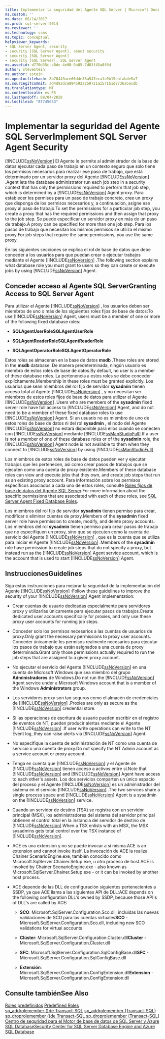 ```yaml
---
title: Implementar la seguridad del Agente SQL Server | Microsoft Docs
ms.custom: ''
ms.date: 06/14/2017
ms.prod: sql-server-2014
ms.reviewer: ''
ms.technology: ssms
ms.topic: conceptual
helpviewer_keywords:
- SQL Server Agent, security
- security [SQL Server Agent], about security
- security [SQL Server Agent]
- security [SQL Server], SQL Server Agent
ms.assetid: d770d35c-c8de-4e00-9a85-7d03f45a0f0d
author: stevestein
ms.author: sstein
ms.openlocfilehash: 8b70449ace66d4e33a547eca1c0b19eafabde5a7
ms.sourcegitcommit: ad4d92dce894592a259721a1571b1d8736abacdb
ms.translationtype: MT
ms.contentlocale: es-ES
ms.lasthandoff: 08/04/2020
ms.locfileid: "87745633"
---
```

# <a name="implement-sql-server-agent-security"></a><span data-ttu-id="988d0-102">Implementar la seguridad del Agente SQL Server</span><span class="sxs-lookup"><span data-stu-id="988d0-102">Implement SQL Server Agent Security</span></span>
  [!INCLUDE[ssNoVersion](../../includes/ssnoversion-md.md)] <span data-ttu-id="988d0-103">El Agente le permite al administrador de la base de datos ejecutar cada paso de trabajo en un contexto seguro que solo tiene los permisos necesarios para realizar ese paso de trabajo, que está determinado por un servidor proxy del Agente [!INCLUDE[ssNoVersion](../../includes/ssnoversion-md.md)] .</span><span class="sxs-lookup"><span data-stu-id="988d0-103">Agent lets the database administrator run each job step in a security context that has only the permissions required to perform that job step, which is determined by a [!INCLUDE[ssNoVersion](../../includes/ssnoversion-md.md)] Agent proxy.</span></span> <span data-ttu-id="988d0-104">Para establecer los permisos para un paso de trabajo concreto, cree un proxy que disponga de los permisos necesarios y, a continuación, asigne ese proxy al paso de trabajo.</span><span class="sxs-lookup"><span data-stu-id="988d0-104">To set the permissions for a particular job step, you create a proxy that has the required permissions and then assign that proxy to the job step.</span></span> <span data-ttu-id="988d0-105">Se puede especificar un servidor proxy en más de un paso de trabajo.</span><span class="sxs-lookup"><span data-stu-id="988d0-105">A proxy can be specified for more than one job step.</span></span> <span data-ttu-id="988d0-106">Para los pasos de trabajo que necesitan los mismos permisos se utiliza el mismo proxy.</span><span class="sxs-lookup"><span data-stu-id="988d0-106">For job steps that require the same permissions, you use the same proxy.</span></span>  
  
 <span data-ttu-id="988d0-107">En las siguientes secciones se explica el rol de base de datos que debe conceder a los usuarios para que puedan crear o ejecutar trabajos mediante el Agente [!INCLUDE[ssNoVersion](../../includes/ssnoversion-md.md)] .</span><span class="sxs-lookup"><span data-stu-id="988d0-107">The following section explains what database role you must grant to users so they can create or execute jobs by using [!INCLUDE[ssNoVersion](../../includes/ssnoversion-md.md)] Agent.</span></span>  
  
## <a name="granting-access-to-sql-server-agent"></a><span data-ttu-id="988d0-108">Conceder acceso al Agente SQL Server</span><span class="sxs-lookup"><span data-stu-id="988d0-108">Granting Access to SQL Server Agent</span></span>  
 <span data-ttu-id="988d0-109">Para utilizar el Agente [!INCLUDE[ssNoVersion](../../includes/ssnoversion-md.md)] , los usuarios deben ser miembros de uno o más de los siguientes roles fijos de base de datos:</span><span class="sxs-lookup"><span data-stu-id="988d0-109">To use [!INCLUDE[ssNoVersion](../../includes/ssnoversion-md.md)] Agent, users must be a member of one or more of the following fixed database roles:</span></span>  
  
-   <span data-ttu-id="988d0-110">**SQLAgentUserRole**</span><span class="sxs-lookup"><span data-stu-id="988d0-110">**SQLAgentUserRole**</span></span>  
  
-   <span data-ttu-id="988d0-111">**SQLAgentReaderRole**</span><span class="sxs-lookup"><span data-stu-id="988d0-111">**SQLAgentReaderRole**</span></span>  
  
-   <span data-ttu-id="988d0-112">**SQLAgentOperatorRole**</span><span class="sxs-lookup"><span data-stu-id="988d0-112">**SQLAgentOperatorRole**</span></span>  
  
 <span data-ttu-id="988d0-113">Estos roles se almacenan en la base de datos **msdb** .</span><span class="sxs-lookup"><span data-stu-id="988d0-113">These roles are stored in the **msdb** database.</span></span> <span data-ttu-id="988d0-114">De manera predeterminada, ningún usuario es miembro de estos roles de base de datos.</span><span class="sxs-lookup"><span data-stu-id="988d0-114">By default, no user is a member of these database roles.</span></span> <span data-ttu-id="988d0-115">La pertenencia a estos roles se debe conceder explícitamente.</span><span class="sxs-lookup"><span data-stu-id="988d0-115">Membership in these roles must be granted explicitly.</span></span> <span data-ttu-id="988d0-116">Los usuarios que sean miembros del rol fijo de servidor **sysadmin** tienen acceso total al Agente [!INCLUDE[ssNoVersion](../../includes/ssnoversion-md.md)] , y no necesitan ser miembros de estos roles fijos de base de datos para utilizar el Agente [!INCLUDE[ssNoVersion](../../includes/ssnoversion-md.md)] .</span><span class="sxs-lookup"><span data-stu-id="988d0-116">Users who are members of the **sysadmin** fixed server role have full access to [!INCLUDE[ssNoVersion](../../includes/ssnoversion-md.md)] Agent, and do not need to be a member of these fixed database roles to use [!INCLUDE[ssNoVersion](../../includes/ssnoversion-md.md)] Agent.</span></span> <span data-ttu-id="988d0-117">Si un usuario no es miembro de uno de estos roles de base de datos ni del rol **sysadmin** , el nodo del Agente [!INCLUDE[ssNoVersion](../../includes/ssnoversion-md.md)] no estará disponible para ellos cuando se conecten con [!INCLUDE[ssNoVersion](../../includes/ssnoversion-md.md)] mediante [!INCLUDE[ssManStudioFull](../../includes/ssmanstudiofull-md.md)].</span><span class="sxs-lookup"><span data-stu-id="988d0-117">If a user is not a member of one of these database roles or of the **sysadmin** role, the [!INCLUDE[ssNoVersion](../../includes/ssnoversion-md.md)] Agent node is not available to them when they connect to [!INCLUDE[ssNoVersion](../../includes/ssnoversion-md.md)] by using [!INCLUDE[ssManStudioFull](../../includes/ssmanstudiofull-md.md)].</span></span>  
  
 <span data-ttu-id="988d0-118">Los miembros de estos roles de base de datos pueden ver y ejecutar trabajos que les pertenecen, así como crear pasos de trabajos que se ejecuten como una cuenta de proxy existente.</span><span class="sxs-lookup"><span data-stu-id="988d0-118">Members of these database roles can view and execute jobs that they own, and create job steps that run as an existing proxy account.</span></span> <span data-ttu-id="988d0-119">Para información sobre los permisos específicos asociados a cada uno de estos roles, consulte [Roles fijos de base de datos del Agente SQL Server](sql-server-agent-fixed-database-roles.md).</span><span class="sxs-lookup"><span data-stu-id="988d0-119">For more information about the specific permissions that are associated with each of these roles, see [SQL Server Agent Fixed Database Roles](sql-server-agent-fixed-database-roles.md).</span></span>  
  
 <span data-ttu-id="988d0-120">Los miembros del rol fijo de servidor **sysadmin** tienen permiso para crear, modificar o eliminar cuentas de proxy.</span><span class="sxs-lookup"><span data-stu-id="988d0-120">Members of the **sysadmin** fixed server role have permission to create, modify, and delete proxy accounts.</span></span> <span data-ttu-id="988d0-121">Los miembros del rol **sysadmin** tienen permiso para crear pasos de trabajo que no especifiquen un proxy, sino que se ejecuten como la cuenta de servicio del Agente [!INCLUDE[ssNoVersion](../../includes/ssnoversion-md.md)] , que es la cuenta que se utiliza para iniciar el Agente [!INCLUDE[ssNoVersion](../../includes/ssnoversion-md.md)] .</span><span class="sxs-lookup"><span data-stu-id="988d0-121">Members of the **sysadmin** role have permission to create job steps that do not specify a proxy, but instead run as the [!INCLUDE[ssNoVersion](../../includes/ssnoversion-md.md)] Agent service account, which is the account that is used to start [!INCLUDE[ssNoVersion](../../includes/ssnoversion-md.md)] Agent.</span></span>  
  
## <a name="guidelines"></a><span data-ttu-id="988d0-122">Instrucciones</span><span class="sxs-lookup"><span data-stu-id="988d0-122">Guidelines</span></span>  
 <span data-ttu-id="988d0-123">Siga estas instrucciones para mejorar la seguridad de la implementación del Agente [!INCLUDE[ssNoVersion](../../includes/ssnoversion-md.md)] :</span><span class="sxs-lookup"><span data-stu-id="988d0-123">Follow these guidelines to improve the security of your [!INCLUDE[ssNoVersion](../../includes/ssnoversion-md.md)] Agent implementation:</span></span>  
  
-   <span data-ttu-id="988d0-124">Crear cuentas de usuario dedicadas especialmente para servidores proxy y utilizarlas únicamente para ejecutar pasos de trabajos.</span><span class="sxs-lookup"><span data-stu-id="988d0-124">Create dedicated user accounts specifically for proxies, and only use these proxy user accounts for running job steps.</span></span>  
  
-   <span data-ttu-id="988d0-125">Conceder solo los permisos necesarios a las cuentas de usuarios de proxy.</span><span class="sxs-lookup"><span data-stu-id="988d0-125">Only grant the necessary permissions to proxy user accounts.</span></span> <span data-ttu-id="988d0-126">Conceder únicamente los permisos realmente necesarios para ejecutar los pasos de trabajo que están asignados a una cuenta de proxy determinada.</span><span class="sxs-lookup"><span data-stu-id="988d0-126">Grant only those permissions actually required to run the job steps that are assigned to a given proxy account.</span></span>  
  
-   <span data-ttu-id="988d0-127">No ejecutar el servicio del Agente [!INCLUDE[ssNoVersion](../../includes/ssnoversion-md.md)] en una cuenta de Microsoft Windows que sea miembro del grupo **Administradores** de Windows.</span><span class="sxs-lookup"><span data-stu-id="988d0-127">Do not run the [!INCLUDE[ssNoVersion](../../includes/ssnoversion-md.md)] Agent service under a Microsoft Windows account that is a member of the Windows **Administrators** group.</span></span>  
  
-   <span data-ttu-id="988d0-128">Los servidores proxy son tan seguros como el almacén de credenciales de [!INCLUDE[ssNoVersion](../../includes/ssnoversion-md.md)] .</span><span class="sxs-lookup"><span data-stu-id="988d0-128">Proxies are only as secure as the [!INCLUDE[ssNoVersion](../../includes/ssnoversion-md.md)] credential store.</span></span>  
  
-   <span data-ttu-id="988d0-129">Si las operaciones de escritura de usuario pueden escribir en el registro de eventos de NT, pueden producir alertas mediante el Agente [!INCLUDE[ssNoVersion](../../includes/ssnoversion-md.md)] .</span><span class="sxs-lookup"><span data-stu-id="988d0-129">If user write operations can write to the NT Event log, they can raise alerts via [!INCLUDE[ssNoVersion](../../includes/ssnoversion-md.md)] Agent.</span></span>  
  
-   <span data-ttu-id="988d0-130">No especifique la cuenta de administración de NT como una cuenta de servicio o una cuenta de proxy.</span><span class="sxs-lookup"><span data-stu-id="988d0-130">Do not specify the NT Admin account as a service account or proxy account.</span></span>  
  
-   <span data-ttu-id="988d0-131">Tenga en cuenta que [!INCLUDE[ssNoVersion](../../includes/ssnoversion-md.md)] y el Agente de [!INCLUDE[ssNoVersion](../../includes/ssnoversion-md.md)] tienen acceso a activos entre sí.</span><span class="sxs-lookup"><span data-stu-id="988d0-131">Note that [!INCLUDE[ssNoVersion](../../includes/ssnoversion-md.md)] and [!INCLUDE[ssNoVersion](../../includes/ssnoversion-md.md)] Agent have access to each other's assets.</span></span> <span data-ttu-id="988d0-132">Los dos servicios comparten un único espacio del proceso y el Agente [!INCLUDE[ssNoVersion](../../includes/ssnoversion-md.md)] es un administrador del sistema en el servicio [!INCLUDE[ssNoVersion](../../includes/ssnoversion-md.md)] .</span><span class="sxs-lookup"><span data-stu-id="988d0-132">The two services share a single process space and [!INCLUDE[ssNoVersion](../../includes/ssnoversion-md.md)] Agent is a sysadmin on the [!INCLUDE[ssNoVersion](../../includes/ssnoversion-md.md)] service.</span></span>  
  
-   <span data-ttu-id="988d0-133">Cuando un servidor de destino (TSX) se registra con un servidor principal (MSX), los administradores del sistema del servidor principal obtienen el control total en la instancia del servidor de destino de [!INCLUDE[ssNoVersion](../../includes/ssnoversion-md.md)].</span><span class="sxs-lookup"><span data-stu-id="988d0-133">When a TSX enlists with an MSX, the MSX sysadmins gets total control over the TSX instance of [!INCLUDE[ssNoVersion](../../includes/ssnoversion-md.md)].</span></span>  
  
-   <span data-ttu-id="988d0-134">ACE es una extensión y no se puede invocar a sí misma.</span><span class="sxs-lookup"><span data-stu-id="988d0-134">ACE is an extension and cannot invoke itself.</span></span> <span data-ttu-id="988d0-135">La invocación de ACE la realiza Chainer ScenarioEngine.exe, también conocido como Microsoft.SqlServer.Chainer.Setup.exe, u otro proceso de host.</span><span class="sxs-lookup"><span data-stu-id="988d0-135">ACE is invoked by Chainer ScenarioEngine.exe - also known as Microsoft.SqlServer.Chainer.Setup.exe - or it can be invoked by another host process.</span></span>  
  
-   <span data-ttu-id="988d0-136">ACE depende de las DLL de configuración siguientes pertenecientes a SSDP, ya que ACE llama a las siguientes API de DLL:</span><span class="sxs-lookup"><span data-stu-id="988d0-136">ACE depends on the following configuration DLL's owned by SSDP, because those API's of DLL's are called by ACE:</span></span>  
  
    -   <span data-ttu-id="988d0-137">**SCO**: Microsoft.SqlServer.Configuration.Sco.dll, incluidas las nuevas validaciones de SCO para las cuentas virtuales</span><span class="sxs-lookup"><span data-stu-id="988d0-137">**SCO** - Microsoft.SqlServer.Configuration.Sco.dll, including new SCO validations for virtual accounts</span></span>  
  
    -   <span data-ttu-id="988d0-138">**Clúster**: Microsoft.SqlServer.Configuration.Cluster.dll</span><span class="sxs-lookup"><span data-stu-id="988d0-138">**Cluster** - Microsoft.SqlServer.Configuration.Cluster.dll</span></span>  
  
    -   <span data-ttu-id="988d0-139">**SFC**: Microsoft.SqlServer.Configuration.SqlConfigBase.dll</span><span class="sxs-lookup"><span data-stu-id="988d0-139">**SFC** - Microsoft.SqlServer.Configuration.SqlConfigBase.dll</span></span>  
  
    -   <span data-ttu-id="988d0-140">**Extensión**: Microsoft.SqlServer.Configuration.ConfigExtension.dll</span><span class="sxs-lookup"><span data-stu-id="988d0-140">**Extension** - Microsoft.SqlServer.Configuration.ConfigExtension.dll</span></span>  
  
## <a name="see-also"></a><span data-ttu-id="988d0-141">Consulte también</span><span class="sxs-lookup"><span data-stu-id="988d0-141">See Also</span></span>  
 <span data-ttu-id="988d0-142">[Roles predefinidos](../../reporting-services/security/role-definitions-predefined-roles.md) </span><span class="sxs-lookup"><span data-stu-id="988d0-142">[Predefined Roles](../../reporting-services/security/role-definitions-predefined-roles.md) </span></span>  
 <span data-ttu-id="988d0-143">[sp_addrolemember &#40;&#41;de Transact-SQL](/sql/relational-databases/system-stored-procedures/sp-addrolemember-transact-sql) </span><span class="sxs-lookup"><span data-stu-id="988d0-143">[sp_addrolemember &#40;Transact-SQL&#41;](/sql/relational-databases/system-stored-procedures/sp-addrolemember-transact-sql) </span></span>  
 <span data-ttu-id="988d0-144">[sp_droprolemember &#40;&#41;de Transact-SQL](/sql/relational-databases/system-stored-procedures/sp-droprolemember-transact-sql) </span><span class="sxs-lookup"><span data-stu-id="988d0-144">[sp_droprolemember &#40;Transact-SQL&#41;](/sql/relational-databases/system-stored-procedures/sp-droprolemember-transact-sql) </span></span>  
 [<span data-ttu-id="988d0-145">Centro de seguridad para el Motor de base de datos de SQL Server y Azure SQL Database</span><span class="sxs-lookup"><span data-stu-id="988d0-145">Security Center for SQL Server Database Engine and Azure SQL Database</span></span>](../../relational-databases/security/security-center-for-sql-server-database-engine-and-azure-sql-database.md)  
  
  
